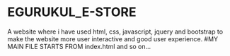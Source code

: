 # EGURUKUL_E-STORE
A website where i have used html, css, javascript, jquery and bootstrap to make the website more user interactive and good user experience.
#MY MAIN FILE STARTS FROM index.html and so on...
